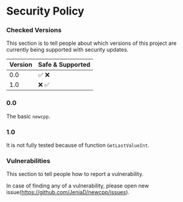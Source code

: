 # Security Policy
### Checked Versions

This section is to tell people about which versions of this project are
currently being supported with security updates.

| Version | Safe & Supported       |
| ------- | ------------------     |
| 0.0     | :white_check_mark: :x: |
| 1.0     | :x: :white_check_mark: |

### 0.0
The basic `newcpp`.
### 1.0
It is not fully tested because of function `GetLastValueInt`.

### Vulnerabilities

This section to tell people how to report a vulnerability.

In case of finding any of a vulnerability, please open new issue(https://github.com/JeniaD/newcpp/issues).
